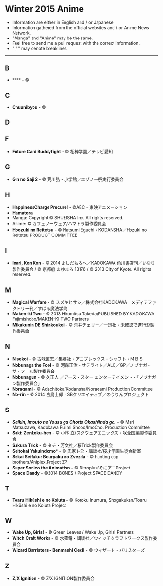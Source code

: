 # Winter 2015 Anime

* Information are either in English and / or Japanese.
* Information gathered from the official websites and / or Anime News Network.
* "Manga" and "Anime" may be the same.
* Feel free to send me a pull request with the correct information.
* " / " may denote breaklines

---


## B

* **** - ©

## C

* **Chuunibyou** - ©

## D


 
## F

* **Future Card Buddyfight** - © 相棒学園／テレビ愛知

## G

* **Gin no Saji 2** - © 荒川弘・小学館／エゾノー祭実行委員会

## H

* **HappinessCharge Precure!** - ©ABC・東映アニメーション
* **Hamatora**
 * Manga: Copyright © SHUEISHA Inc. All rights reserved.
 * Anime: © カフェノーウェア/ハマトラ製作委員会
* **Hoozuki no Reitetsu** - © Natsumi Eguchi・KODANSHA／Hozuki no Reitetsu PRODUCT COMMITTEE

## I

* **Inari, Kon Kon** - © 2014 よしだもろへ／KADOKAWA 角川書店刊／いなり製作委員会 / © 京都府 まゆまろ 13176 / © 2013 City of Kyoto. All rights reserved.

## M

* **Magical Warfare** - © スズキヒサシ／株式会社KADOKAWA　メディアファクトリー刊／すばる魔法学院
* **Maken-ki Two** - © 2013 Hiromitsu Takeda/PUBLISHED BY KADOKAWA Fujimishobo/MAKEN-KI TWO Partners
* **Mikakunin DE Shinkoukei** - © 荒井チェリー／一迅社・未確認で進行形製作委員会

## N

* **Nisekoi** - © 古味直志／集英社・アニプレックス・シャフト・ＭＢＳ
* **Nobunaga the Fool** - © 河森正治・サテライト／ALC／GP／ノブナガ・ザ・フール製作委員会
* **Nobunagun** - © 久正人 ／アース・スター エンターテイメント・「ノブナガン製作委員会」
* **Noragami** - © Adachitoka/Kodansha/Noragami Production Committee
* **No-rin** - © 2014 白鳥士郎・SBクリエイティブ／のうりんプロジェクト

## S

* _**Saikin, Imouto no Yousu ga Chotto Okashiinda ga.**_ - © Mari Matsuzawa, Kadokawa Fujimi Shobo/ImoCho. Production Committee
* **Saki: Zenkoku-hen** - © 小林 立/スクウェアエニックス・咲全国編製作委員会
* **Sakura Trick** - © タチ・芳文社／桜Trick製作委員会
* **Seitokai Yakuindomo*** - © 氏家ト全・講談社/桜才学園生徒会新室
* **Sekai Seifuku: Bouryaku no Zvezda** - © hunting cap brothers/Aniplex,Project ZP
* **Super Sonico the Animation** - © Nitroplus/そにアニProject
* **Space Dandy** - ©2014 BONES / Project SPACE DANDY

## T

* **Toaru Hikūshi e no Koiuta** - © Koroku Inumura, Shogakukan/Toaru Hikūshi e no Koiuta Project

## W

* **Wake Up, Girls!** - © Green Leaves / Wake Up, Girls! Partners
* **Witch Craft Works** - © 水薙竜・講談社／ウィッチクラフトワークス製作委員会
* **Wizard Barristers - Benmashi Cecil** - © ウィザード・バリスターズ

## Z

* **Z/X Ignition** - © Z/X IGNITION製作委員会
